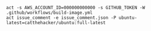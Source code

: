     act -s AWS_ACCOUNT_ID=000000000000 -s GITHUB_TOKEN -W .github/workflows/build-image.yml
    act issue_comment -e issue_comment.json -P ubuntu-latest=catthehacker/ubuntu:full-latest
